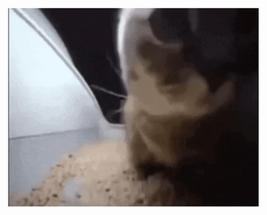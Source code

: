 

<img src="https://github.com/XaiyanLevixk/XaiyanLevixk/blob/main/ezgif.com-optimize.gif" width="750" height="400"/>
